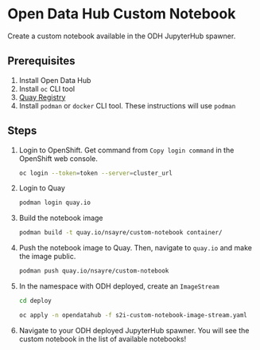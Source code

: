 # Open Data Hub Custom Notebook

Create a custom notebook available in the ODH JupyterHub spawner.

## Prerequisites

1. Install Open Data Hub
2. Install `oc` CLI tool
3. [Quay Registry](https://quay.io/)
4. Install `podman` or `docker` CLI tool. These instructions will use `podman`

## Steps

1. Login to OpenShift. Get command from `Copy login command` in the OpenShift web console.

    ```bash
    oc login --token=token --server=cluster_url
    ```

2. Login to Quay

    ```bash
    podman login quay.io
    ```

3. Build the notebook image

    ```bash
    podman build -t quay.io/nsayre/custom-notebook container/
    ```

4. Push the notebook image to Quay. Then, navigate to `quay.io` and make the image public.

    ```bash
    podman push quay.io/nsayre/custom-notebook
    ```

5. In the namespace with ODH deployed, create an `ImageStream`

    ```bash
    cd deploy
    ```

    ```bash
    oc apply -n opendatahub -f s2i-custom-notebook-image-stream.yaml
    ```

6. Navigate to your ODH deployed JupyterHub spawner. You will see the custom notebook in the list of available notebooks!
